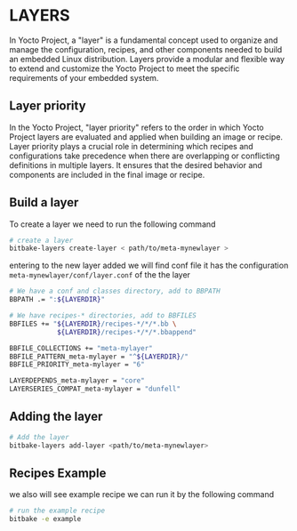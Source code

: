 # LAYERS

In Yocto Project, a "layer" is a fundamental concept used to organize and manage the configuration, recipes, and other components needed to build an embedded Linux distribution. Layers provide a modular and flexible way to extend and customize the Yocto Project to meet the specific requirements of your embedded system.

## Layer priority

In the Yocto Project, "layer priority" refers to the order in which Yocto Project layers are evaluated and applied when building an image or recipe. Layer priority plays a crucial role in determining which recipes and configurations take precedence when there are overlapping or conflicting definitions in multiple layers. It ensures that the desired behavior and components are included in the final image or recipe.

## Build a layer

To create a layer we need to run the following command

```bash
# create a layer
bitbake-layers create-layer < path/to/meta-mynewlayer >
```

entering to the new layer added we will find conf file it has the configuration `meta-mynewlayer/conf/layer.conf` of the the layer

```bash
# We have a conf and classes directory, add to BBPATH
BBPATH .= ":${LAYERDIR}"

# We have recipes-* directories, add to BBFILES
BBFILES += "${LAYERDIR}/recipes-*/*/*.bb \
            ${LAYERDIR}/recipes-*/*/*.bbappend"

BBFILE_COLLECTIONS += "meta-mylayer"
BBFILE_PATTERN_meta-mylayer = "^${LAYERDIR}/"
BBFILE_PRIORITY_meta-mylayer = "6"

LAYERDEPENDS_meta-mylayer = "core"
LAYERSERIES_COMPAT_meta-mylayer = "dunfell"
```
## Adding the layer

```bash
# Add the layer
bitbake-layers add-layer <path/to/meta-mynewlayer>
```

## Recipes Example
we also will see example recipe we can run it by the following command

```bash
# run the example recipe
bitbake -e example
```
